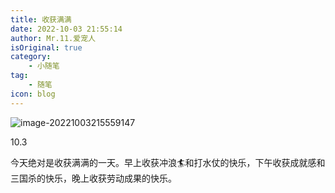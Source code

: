 ```yaml
---
title: 收获满满
date: 2022-10-03 21:55:14
author: Mr.11.爱宠人
isOriginal: true
category:
    - 小随笔
tag:
    - 随笔
icon: blog
---
```


![image-20221003215559147](./10-3.assets/image-20221003215559147.png)

10.3

今天绝对是收获满满的一天。早上收获冲浪🏄和打水仗的快乐，下午收获成就感和三国杀的快乐，晚上收获劳动成果的快乐。